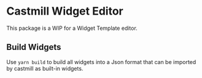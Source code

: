 # Castmill Widget Editor

This package is a WIP for a Widget Template editor.

## Build Widgets

Use `yarn build` to build all widgets into a Json format that can be imported by castmill as built-in widgets.
